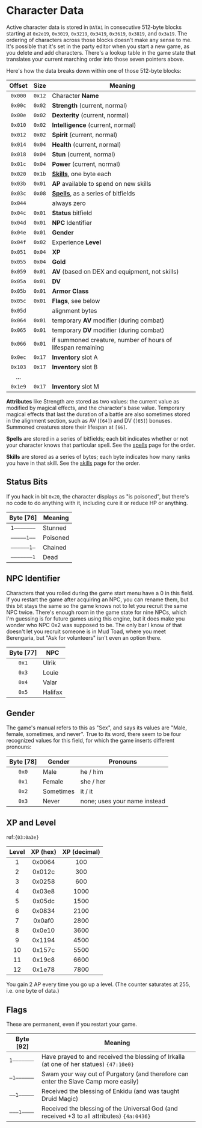 # Character Data

Active character data is stored in `DATA1` in consecutive 512-byte blocks starting at `0x2e19`, `0x3019`, `0x3219`, `0x3419`, `0x3619`, `0x3819`, and `0x3a19`. The ordering of characters across those blocks doesn't make any sense to me. It's possible that it's set in the party editor when you start a new game, as you delete and add characters. There's a lookup table in the game state that translates your current marching order into those seven pointers above.

Here's how the data breaks down within one of those 512-byte blocks:

| Offset  |  Size  | Meaning                                                     |
| :-----: | :----: | ----------------------------------------------------------- |
| `0x000` | `0x12` | Character **Name**                                          |
| `0x00c` | `0x02` | **Strength** (current, normal)                              |
| `0x00e` | `0x02` | **Dexterity** (current, normal)                             |
| `0x010` | `0x02` | **Intelligence** (current, normal)                          |
| `0x012` | `0x02` | **Spirit** (current, normal)                                |
| `0x014` | `0x04` | **Health** (current, normal)                                |
| `0x018` | `0x04` | **Stun** (current, normal)                                  |
| `0x01c` | `0x04` | **Power** (current, normal)                                 |
| `0x020` | `0x1b` | **[Skills](Skills.md)**, one byte each                      |
| `0x03b` | `0x01` | **AP** available to spend on new skills                     |
| `0x03c` | `0x08` | **[Spells](Spells.md)**, as a series of bitfields           |
| `0x044` |        | always zero                                                 |
| `0x04c` | `0x01` | **Status** bitfield                                         |
| `0x04d` | `0x01` | **NPC** Identifier                                          |
| `0x04e` | `0x01` | **Gender**                                                  |
| `0x04f` | `0x02` | Experience **Level**                                        |
| `0x051` | `0x04` | **XP**                                                      |
| `0x055` | `0x04` | **Gold**                                                    |
| `0x059` | `0x01` | **AV** (based on DEX and equipment, not skills)             |
| `0x05a` | `0x01` | **DV**                                                      |
| `0x05b` | `0x01` | **Armor Class**                                             |
| `0x05c` | `0x01` | **Flags**, see below                                        |
| `0x05d` |        | alignment bytes                                             |
| `0x064` | `0x01` | temporary **AV** modifier (during combat)                   |
| `0x065` | `0x01` | temporary **DV** modifier (during combat)                   |
| `0x066` | `0x01` | if summoned creature, number of hours of lifespan remaining |
| `0x0ec` | `0x17` | **Inventory** slot A                                        |
| `0x103` | `0x17` | **Inventory** slot B                                        |
|   ...   |        |                                                             |
| `0x1e9` | `0x17` | **Inventory** slot M                                        |

**Attributes** like Strength are stored as two values: the current value as modified by magical effects, and the character's base value. Temporary magical effects that last the duration of a battle are also sometimes stored in the alignment section, such as AV (`[64]`) and DV (`[65]`) bonuses. Summoned creatures store their lifespan at `[66]`.

**Spells** are stored in a series of bitfields; each bit indicates whether or not your character knows that particular spell. See the [spells](Spells.md) page for the order.

**Skills** are stored as a series of bytes; each byte indicates how many ranks you have in that skill. See the [skills](Skills.md) page for the order.

Status Bits
---

If you hack in bit `0x20`, the character displays as "is poisoned", but there's no code to do anything with it, including cure it or reduce HP or anything.

| Byte [76]  | Meaning  |
| :--------: | -------- |
| `1–––––––` | Stunned  |
| `–––––1––` | Poisoned |
| `––––––1–` | Chained  |
| `–––––––1` | Dead     |

NPC Identifier
---

Characters that you rolled during the game start menu have a 0 in this field. If you restart the game after acquiring an NPC, you can rename them, but this bit stays the same so the game knows not to let you recruit the same NPC twice. There's enough room in the game state for nine NPCs, which I'm guessing is for future games using this engine, but it does make you wonder who NPC 0x2 was supposed to be. The only bar I know of that doesn't let you recruit someone is in Mud Toad, where you meet Berengaria, but "Ask for volunteers" isn't even an option there.

| Byte [77] | NPC     |
| :-------: | ------- |
|   `0x1`   | Ulrik   |
|   `0x3`   | Louie   |
|   `0x4`   | Valar   |
|   `0x5`   | Halifax |

Gender
---

The game's manual refers to this as "Sex", and says its values are "Male, female, sometimes, and never". True to its word, there seem to be four recognized values for this field, for which the game inserts different pronouns:

| Byte [78] | Gender    | Pronouns                     |
| :-------: | --------- | ---------------------------- |
|   `0x0`   | Male      | he / him                     |
|   `0x1`   | Female    | she / her                    |
|   `0x2`   | Sometimes | it / it                      |
|   `0x3`   | Never     | none; uses your name instead |

## XP and Level

ref:`{03:0a3e}`

| Level | XP (hex) | XP (decimal) |
| :---: | :------: | :----------: |
|   1   |  0x0064  |     100      |
|   2   |  0x012c  |     300      |
|   3   |  0x0258  |     600      |
|   4   |  0x03e8  |     1000     |
|   5   |  0x05dc  |     1500     |
|   6   |  0x0834  |     2100     |
|   7   |  0x0af0  |     2800     |
|   8   |  0x0e10  |     3600     |
|   9   |  0x1194  |     4500     |
|  10   |  0x157c  |     5500     |
|  11   |  0x19c8  |     6600     |
|  12   |  0x1e78  |     7800     |

You gain 2 AP every time you go up a level. (The counter saturates at 255, i.e. one byte of data.)

Flags
---

These are permanent, even if you restart your game.

| Byte [92]  | Meaning                                                      |
| ---------- | ------------------------------------------------------------ |
| `1–––––––` | Have prayed to and received the blessing of Irkalla (at one of her statues) `{47:10e0}` |
| `–1––––––` | Swam your way out of Purgatory (and therefore can enter the Slave Camp more easily) |
| `––1–––––` | Received the blessing of Enkidu (and was taught Druid Magic) |
| `–––1––––` | Received the blessing of the Universal God (and received +3 to all attributes) `{4a:0436}` |

